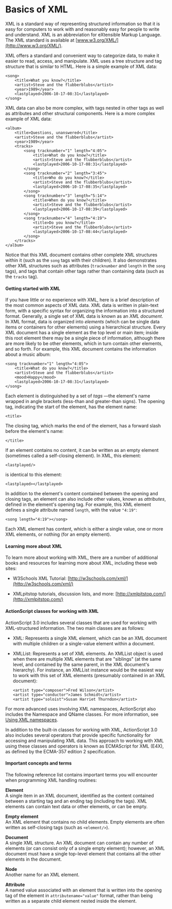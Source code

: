 # Basics of XML

XML is a standard way of representing structured information so that it is easy
for computers to work with and reasonably easy for people to write and
understand. XML is an abbreviation for eXtensible Markup Language. The XML
standard is available at [www.w3.org/XML/](http://www.w3.org/XML/).

XML offers a standard and convenient way to categorize data, to make it easier
to read, access, and manipulate. XML uses a tree structure and tag structure
that is similar to HTML. Here is a simple example of XML data:

    <song>
        <title>What you know?</title>
        <artist>Steve and the flubberblubs</artist>
        <year>1989</year>
        <lastplayed>2006-10-17-08:31</lastplayed>
    </song>

XML data can also be more complex, with tags nested in other tags as well as
attributes and other structural components. Here is a more complex example of
XML data:

    <album>
        <title>Questions, unanswered</title>
        <artist>Steve and the flubberblubs</artist>
        <year>1989</year>
        <tracks>
            <song tracknumber="1" length="4:05">
                <title>What do you know?</title>
                <artist>Steve and the flubberblubs</artist>
                <lastplayed>2006-10-17-08:31</lastplayed>
            </song>
            <song tracknumber="2" length="3:45">
                <title>Who do you know?</title>
                <artist>Steve and the flubberblubs</artist>
                <lastplayed>2006-10-17-08:35</lastplayed>
            </song>
            <song tracknumber="3" length="5:14">
                <title>When do you know?</title>
                <artist>Steve and the flubberblubs</artist>
                <lastplayed>2006-10-17-08:39</lastplayed>
            </song>
            <song tracknumber="4" length="4:19">
                <title>Do you know?</title>
                <artist>Steve and the flubberblubs</artist>
                <lastplayed>2006-10-17-08:44</lastplayed>
            </song>
        </tracks>
    </album>

Notice that this XML document contains other complete XML structures within it
(such as the `song` tags with their children). It also demonstrates other XML
structures such as attributes (`tracknumber` and `length` in the `song` tags),
and tags that contain other tags rather than containing data (such as the
`tracks` tag).

#### Getting started with XML

If you have little or no experience with XML, here is a brief description of the
most common aspects of XML data. XML data is written in plain-text form, with a
specific syntax for organizing the information into a structured format.
Generally, a single set of XML data is known as an _XML document_. In XML
format, data is organized into _elements_ (which can be single data items or
containers for other elements) using a hierarchical structure. Every XML
document has a single element as the top level or main item; inside this root
element there may be a single piece of information, although there are more
likely to be other elements, which in turn contain other elements, and so forth.
For example, this XML document contains the information about a music album:

    <song tracknumber="1" length="4:05">
        <title>What do you know?</title>
        <artist>Steve and the flubberblubs</artist>
        <mood>Happy</mood>
        <lastplayed>2006-10-17-08:31</lastplayed>
    </song>

Each element is distinguished by a set of _tags_ —the element's name wrapped in
angle brackets (less-than and greater-than signs). The opening tag, indicating
the start of the element, has the element name:

    <title>

The closing tag, which marks the end of the element, has a forward slash before
the element's name:

    </title>

If an element contains no content, it can be written as an empty element
(sometimes called a self-closing element). In XML, this element:

    <lastplayed/>

is identical to this element:

    <lastplayed></lastplayed>

In addition to the element's content contained between the opening and closing
tags, an element can also include other values, known as _attributes_, defined
in the element's opening tag. For example, this XML element defines a single
attribute named `length`, with the value `"4:19"`:

    <song length="4:19"></song>

Each XML element has content, which is either a single value, one or more XML
elements, or nothing (for an empty element).

#### Learning more about XML

To learn more about working with XML, there are a number of additional books and
resources for learning more about XML, including these web sites:

- W3Schools XML Tutorial: [http://w3schools.com/xml/](http://w3schools.com/xml/)

- XMLpitstop tutorials, discussion lists, and more:
  [http://xmlpitstop.com/](http://xmlpitstop.com/)

#### ActionScript classes for working with XML

ActionScript 3.0 includes several classes that are used for working with
XML-structured information. The two main classes are as follows:

- XML: Represents a single XML element, which can be an XML document with
  multiple children or a single-value element within a document.

- XMLList: Represents a set of XML elements. An XMLList object is used when
  there are multiple XML elements that are "siblings" (at the same level, and
  contained by the same parent, in the XML document's hierarchy). For instance,
  an XMLList instance would be the easiest way to work with this set of XML
  elements (presumably contained in an XML document):

      <artist type="composer">Fred Wilson</artist>
      <artist type="conductor">James Schmidt</artist>
      <artist type="soloist">Susan Harriet Thurndon</artist>

For more advanced uses involving XML namespaces, ActionScript also includes the
Namespace and QName classes. For more information, see
[Using XML namespaces](./using-xml-namespaces.md).

In addition to the built-in classes for working with XML, ActionScript 3.0 also
includes several operators that provide specific functionality for accessing and
manipulating XML data. This approach to working with XML using these classes and
operators is known as ECMAScript for XML (E4X), as defined by the ECMA-357
edition 2 specification.

#### Important concepts and terms

The following reference list contains important terms you will encounter when
programming XML handling routines:

**Element**  
A single item in an XML document, identified as the content contained between a
starting tag and an ending tag (including the tags). XML elements can contain
text data or other elements, or can be empty.

**Empty element**  
An XML element that contains no child elements. Empty elements are often written
as self-closing tags (such as `<element/>`).

**Document**  
A single XML structure. An XML document can contain any number of elements (or
can consist only of a single empty element); however, an XML document must have
a single top-level element that contains all the other elements in the document.

**Node**  
Another name for an XML element.

**Attribute**  
A named value associated with an element that is written into the opening tag of
the element in `attributename="value"` format, rather than being written as a
separate child element nested inside the element.
